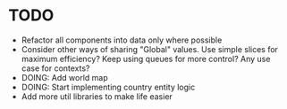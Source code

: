 # TODO

- Refactor all components into data only where possible
- Consider other ways of sharing "Global" values. Use simple slices for maximum efficiency? Keep using queues for more control? Any use case for contexts?
- DOING: Add world map
- DOING: Start implementing country entity logic
- Add more util libraries to make life easier
